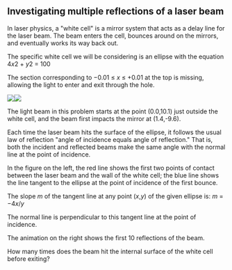 ## Investigating multiple reflections of a laser beam

In laser physics, a "white cell" is a mirror system that acts as a delay line for the laser beam. The beam enters the cell, bounces around on the mirrors, and eventually works its way back out.

The specific white cell we will be considering is an ellipse with the equation 4*x*2 + *y*2 = 100

The section corresponding to −0.01 ≤ *x* ≤ +0.01 at the top is missing, allowing the light to enter and exit through the hole.

![](https://projecteuler.net/project/images/p144_1.png)![](https://projecteuler.net/project/images/p144_2.gif)

The light beam in this problem starts at the point (0.0,10.1) just outside the white cell, and the beam first impacts the mirror at (1.4,-9.6).

Each time the laser beam hits the surface of the ellipse, it follows the usual law of reflection "angle of incidence equals angle of reflection." That is, both the incident and reflected beams make the same angle with the normal line at the point of incidence.

In the figure on the left, the red line shows the first two points of contact between the laser beam and the wall of the white cell; the blue line shows the line tangent to the ellipse at the point of incidence of the first bounce.

The slope *m* of the tangent line at any point (*x*,*y*) of the given ellipse is: *m* = −4*x*/*y*

The normal line is perpendicular to this tangent line at the point of incidence.

The animation on the right shows the first 10 reflections of the beam.

How many times does the beam hit the internal surface of the white cell before exiting?
